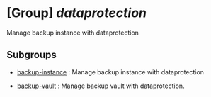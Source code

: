 # [Group] _dataprotection_

Manage backup instance with dataprotection

## Subgroups

- [backup-instance](/Commands/dataprotection/backup-instance/readme.md)
: Manage backup instance with dataprotection

- [backup-vault](/Commands/dataprotection/backup-vault/readme.md)
: Manage backup vault with dataprotection.
